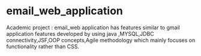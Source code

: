# email_web_application
Academic project : email_web application has features similar to gmail application features developed by using java ,MYSQL,JDBC connectivity,JSF,OOP concepts,Agile methodology which mainly focuses on functionality rather than CSS.  
